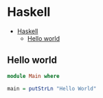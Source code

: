 # Haskell

<!--ts-->
* [Haskell](hasekll.md#haskell)
   * [Hello world](hasekll.md#hello-world)

<!-- Added by: runner, at: Mon Jul  5 09:31:37 UTC 2021 -->

<!--te-->

## Hello world
```haskell
module Main where

main = putStrLn "Hello World"
```

